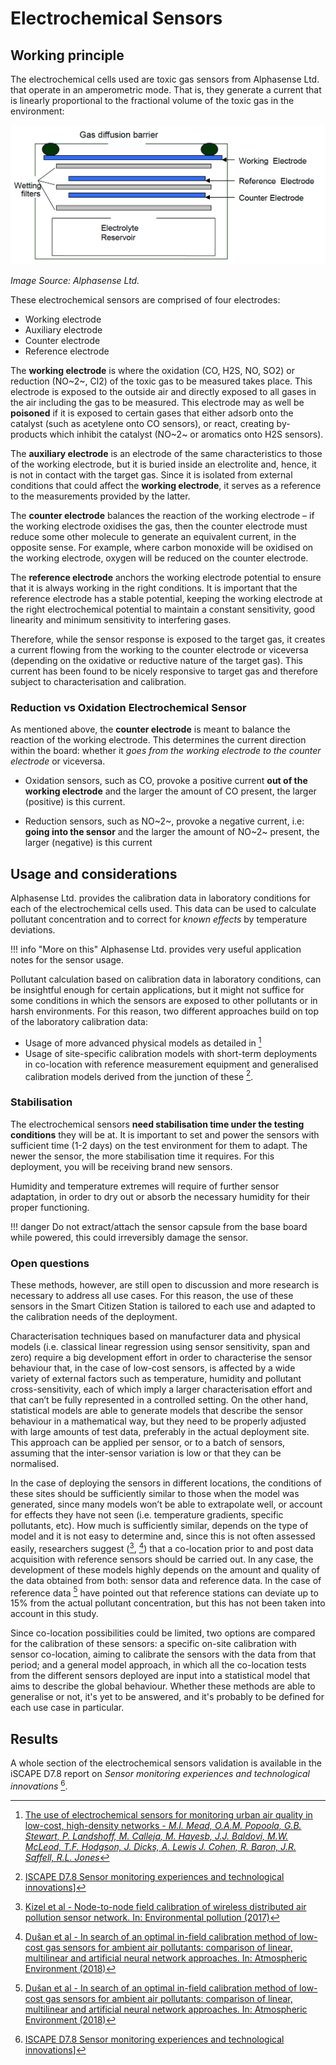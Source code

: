 # Electrochemical Sensors

## Working principle

The electrochemical cells used are toxic gas sensors from Alphasense Ltd. that operate in an amperometric mode. That is, they generate a current that is linearly proportional to the fractional volume of the toxic gas in the environment:

![](/assets/images/K0yeMN0.png)

_Image Source: Alphasense Ltd._

These electrochemical sensors are comprised of four electrodes:

- Working electrode
- Auxiliary electrode
- Counter electrode
- Reference electrode

The **working electrode** is where the oxidation (CO, H2S, NO, SO2) or reduction (NO~2~, Cl2) of the toxic gas to be measured takes place. This electrode is exposed to the outside air and  directly exposed to all gases in the air including the gas to be measured. This electrode may as well be **poisoned** if it is exposed to certain gases that either adsorb onto the catalyst (such as acetylene onto CO sensors), or react, creating by-products which inhibit the catalyst (NO~2~ or aromatics onto H2S sensors).

The **auxiliary electrode** is an electrode of the same characteristics to those of the working electrode, but it is buried inside an electrolite and, hence, it is not in contact with the target gas. Since it is isolated from external conditions that could affect the **working electrode**, it serves as a reference to the measurements provided by the latter.

The **counter electrode** balances the reaction of the working electrode – if the working electrode oxidises the gas, then the counter electrode must reduce some other molecule to generate an equivalent current, in the opposite sense. For example, where carbon monoxide will be oxidised on the working electrode, oxygen will be reduced on the counter electrode.

The **reference electrode** anchors the working electrode potential to ensure that it is always working in the right conditions. It is important that the reference electrode has a stable potential, keeping the working electrode at the right electrochemical potential to maintain a constant sensitivity, good linearity and minimum sensitivity to interfering gases.

Therefore, while the sensor response is exposed to the target gas, it creates a current flowing from the working to the counter electrode or viceversa (depending on the oxidative or reductive nature of the target gas). This current has been found to be nicely responsive to target gas and therefore subject to characterisation and calibration.

### Reduction vs Oxidation Electrochemical Sensor

As mentioned above, the **counter electrode** is meant to balance the reaction of the working electrode. This determines the current direction within the board: whether it _goes from the working electrode to the counter electrode_ or viceversa.

- Oxidation sensors, such as CO, provoke a positive current **out of the working electrode** and the larger the amount of CO present, the larger (positive) is this current.

- Reduction sensors, such as NO~2~, provoke a negative current, i.e: **going into the sensor** and the larger the amount of NO~2~ present, the larger (negative) is this current

## Usage and considerations

Alphasense Ltd. provides the calibration data in laboratory conditions for each of the electrochemical cells used. This data can be used to calculate pollutant concentration and to correct for _known effects_ by temperature deviations. 

!!! info "More on this"
    Alphasense Ltd. provides very useful application notes for the sensor usage.

Pollutant calculation based on calibration data in laboratory conditions, can be insightful enough for certain applications, but it might not suffice for some conditions in which the sensors are exposed to other pollutants or in harsh environments. For this reason, two different approaches build on top of the laboratory calibration data:

- Usage of more advanced physical models as detailed in [^1]
- Usage of site-specific calibration models with short-term deployments in co-location with reference measurement equipment and generalised calibration models derived from the junction of these [^4].

### Stabilisation

The electrochemical sensors **need stabilisation time under the testing conditions** they will be at. It is important to set and power the sensors with sufficient time (1-2 days) on the test environment for them to adapt. The newer the sensor, the more stabilisation time it requires. For this deployment, you will be receiving brand new sensors.

Humidity and temperature extremes will require of further sensor adaptation, in order to dry out or absorb the necessary humidity for their proper functioning.

!!! danger
    Do not extract/attach the sensor capsule from the base board while powered, this could irreversibly damage the sensor.

### Open questions

These methods, however, are still open to discussion and more research is necessary to address all use cases. For this reason, the use of these sensors in the Smart Citizen Station is tailored to each use and adapted to the calibration needs of the deployment. 

Characterisation techniques based on manufacturer data and physical models (i.e. classical linear regression using sensor sensitivity, span and zero) require a big development effort in order to characterise the sensor behaviour that, in the case of low-cost sensors, is affected by a wide variety of external factors such as temperature, humidity and pollutant cross-sensitivity, each of which imply a larger characterisation effort and that can’t be fully represented in a controlled setting. On the other hand, statistical models are able to generate models that describe the sensor behaviour in a mathematical way, but they need to be properly adjusted with large amounts of test data, preferably in the actual deployment site. This approach can be applied per sensor, or to a batch of sensors, assuming that the inter-sensor variation is low or that they can be normalised.

In the case of deploying the sensors in different locations, the conditions of these sites should be sufficiently similar to those when the model was generated, since many models won’t be able to extrapolate well, or account for effects they have not seen (i.e. temperature gradients, specific pollutants, etc). How much is ​sufficiently similar​, depends on the type of model and it is not easy to determine and, since this is not often assessed easily, researchers suggest ([^5], [^6]) that a co-location prior to and post data acquisition with reference sensors should be carried out. In any case, the development of these models highly depends on the amount and quality of the data obtained from both: sensor data and reference data. In the case of reference data [^6] have pointed out that reference stations can deviate up to 15% from the actual pollutant concentration, but this has not been taken into account in this study.

Since co-location possibilities could be limited, two options are compared for the calibration of these sensors: a specific on-site calibration with sensor co-location, aiming to calibrate the sensors with the data from that period; and a general model approach, in which all the co-location tests from the different sensors deployed are input into a statistical model that aims to describe the global behaviour. Whether these methods are able to generalise or not, it's yet to be answered, and it's probably to be defined for each use case in particular.

## Results

A whole section of the electrochemical sensors validation is available in the iSCAPE D7.8 report on _Sensor monitoring experiences and technological innovations_ [^4].

[^1]: [The use of electrochemical sensors for monitoring urban air quality
in low-cost, high-density networks - _M.I. Mead, O.A.M. Popoola, G.B. Stewart, P. Landshoff, M. Calleja, M. Hayesb, J.J. Baldovi, M.W. McLeod, T.F. Hodgson, J. Dicks, A. Lewis J. Cohen, R. Baron, J.R. Saffell, R.L. Jones_](https://www.sciencedirect.com/science/article/pii/S1352231012011284?via%3Dihub)

[^2]: [Development of a baseline-temperature correction methodology for
electrochemical sensors and its implications for long-term stability - _Olalekan A.M. Popoola*, Gregor B. Stewart, Mohammed I. Mead, Roderic L. Jones_](https://www.sciencedirect.com/science/article/pii/S1352231016308317?via%3Dihub)

[^3]: [Modelling atmospheric composition
in urban street canyons - _Vivien Bright, William Bloss and Xiaoming Cai_](https://rmets.onlinelibrary.wiley.com/doi/full/10.1002/wea.781)

[^4]: [ISCAPE D7.8 Sensor monitoring experiences and technological innovations](/assets/publications/iSCAPE_D78.pdf)]

[^5]: [Kizel et al - Node-to-node field calibration of wireless distributed air pollution sensor network. In: Environmental pollution (2017)](https://doi.org/10.1016/j.envpol.2017.09.042)

[^6]: [Dušan et al - In search of an optimal in-field calibration method of low-cost gas sensors for ambient air pollutants: comparison of linear, multilinear and artificial neural network approaches. In: Atmospheric Environment (2018)](https://doi.org/10.1016/j.atmosenv.2019.06.028)
